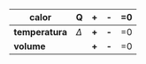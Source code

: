 | calor           | Q        | **+** | **-** | =0  |
| --------------- | -------- | ----- | ----- | --- |
| **temperatura** | $\Delta$ | **+** | **-** | =0  |
| **volume**      |          | **+** | **-** | =0  |
